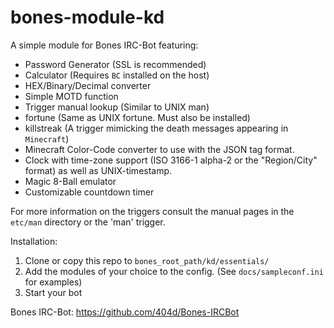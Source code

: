 bones-module-kd
===============

A simple module for Bones IRC-Bot featuring:
- Password Generator (SSL is recommended)
- Calculator (Requires `BC` installed on the host)
- HEX/Binary/Decimal converter
- Simple MOTD function
- Trigger manual lookup (Similar to UNIX man)
- fortune (Same as UNIX fortune. Must also be installed)
- killstreak (A trigger mimicking the death messages appearing in `Minecraft`)
- Minecraft Color-Code converter to use with the JSON tag format.
- Clock with time-zone support (ISO 3166-1 alpha-2 or the "Region/City" format) as well as UNIX-timestamp.
- Magic 8-Ball emulator
- Customizable countdown timer

For more information on the triggers consult the manual pages in the `etc/man` directory or the 'man' trigger.

Installation:
 1. Clone or copy this repo to `bones_root_path/kd/essentials/`
 2. Add the modules of your choice to the config. (See `docs/sampleconf.ini` for examples)
 3. Start your bot

Bones IRC-Bot: https://github.com/404d/Bones-IRCBot
